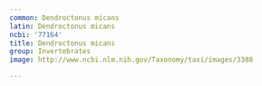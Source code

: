 ```yaml
---
common: Dendroctonus micans
latin: Dendroctonus micans
ncbi: '77164'
title: Dendroctonus micans
group: Invertebrates
image: http://www.ncbi.nlm.nih.gov/Taxonomy/taxi/images/3388

---
```

